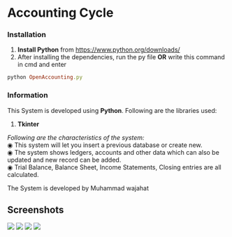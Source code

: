 # Accounting Cycle
### Installation
1) **Install Python** from https://www.python.org/downloads/
2) After installing the dependencies, run the py file **OR** write this command in cmd and enter
```ruby
python OpenAccounting.py
```
### Information
This System is developed using **Python**. Following are the libraries used:
1) **Tkinter**

*Following are the characteristics of the system:*<br>
◉ This system will let you insert a previous database or create new.<br>
◉ The system shows ledgers, accounts and other data which can also be updated and new record can be added.<br>
◉ Trial Balance, Balance Sheet, Income Statements, Closing entries are all calculated.<br>

The System is developed by Muhammad wajahat 
## Screenshots<br>
![](./Screenshots/acc.PNG)
![](./Screenshots/balance.PNG)
![](./Screenshots/journal.PNG)
![](./Screenshots/trial.PNG)
